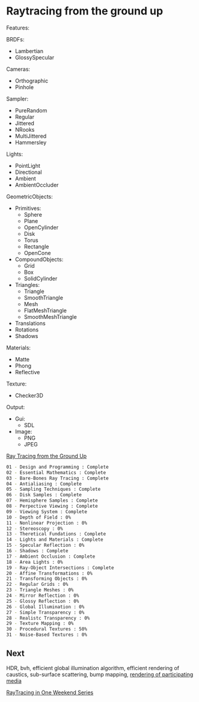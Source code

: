 Raytracing from the ground up
=============================

Features:

BRDFs:
- Lambertian
- GlossySpecular

Cameras:
- Orthographic
- Pinhole

Sampler:
- PureRandom
- Regular
- Jittered
- NRooks
- MultiJittered
- Hammersley

Lights:
- PointLight
- Directional
- Ambient
- AmbientOccluder

GeometricObjects:
+ Primitives:
    - Sphere
    - Plane
    - OpenCylinder
    - Disk
    - Torus
    - Rectangle
    - OpenCone
+ CompoundObjects:
    - Grid
    - Box
    - SolidCylinder
+ Triangles:
    - Triangle
    - SmoothTriangle
    - Mesh
    - FlatMeshTriangle
    - SmoothMeshTriangle
+ Translations
+ Rotations
+ Shadows

Materials:
- Matte
- Phong
- Reflective

Texture:
- Checker3D

Output:
+ Gui:
    - SDL
+ Image:
    - PNG
    - JPEG

[Ray Tracing from the Ground Up](http://www.raytracegroundup.com/)
```bash
01 - Design and Programming : Complete
02 - Essential Mathematics : Complete
03 - Bare-Bones Ray Tracing : Complete
04 - Antialiasing : Complete
05 - Sampling Techniques : Complete
06 - Disk Samples : Complete
07 - Hemisphere Samples : Complete
08 - Perpective Viewing : Complete
09 - Viewing System : Complete
10 - Depth of Field : 0%
11 - Nonlinear Projection : 0%
12 - Stereoscopy : 0%
13 - Theretical Fundations : Complete
14 - Lights and Materials : Complete
15 - Specular Reflection : 0%
16 - Shadows : Complete
17 - Ambient Occlusion : Complete
18 - Area Lights : 0%
19 - Ray-Object Intersections : Complete
20 - Affine Transformations : 0%
21 - Transforming Objects : 0%
22 - Regular Grids : 0%
23 - Triangle Meshes : 0%
24 - Mirror Reflection : 0%
25 - Glossy Reflection : 0%
26 - Global Illumination : 0%
27 - Simple Transparency : 0%
28 - Realistc Transparency : 0%
29 - Texture Mapping : 0%
30 - Procedural Textures : 50%
31 - Noise-Based Textures : 0%
```

Next
----
HDR, bvh, efficient global illumination algorithm,
efficient rendering of caustics, sub-surface scattering,
bump mapping, [rendering of participating media](https://patapom.com/topics/Revision2013/Revision%202013%20-%20Real-time%20Volumetric%20Rendering%20Course%20Notes.pdf)

[RayTracing in One Weekend Series](https://raytracing.github.io/)


